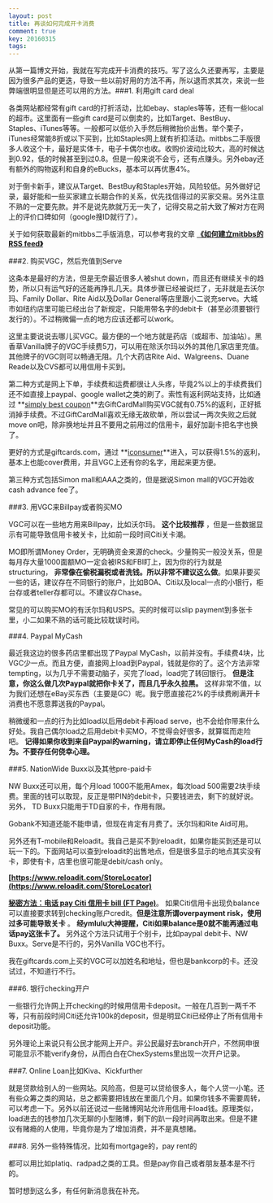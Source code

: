 ```yaml
---
layout: post
title: 再谈如何完成开卡消费
comment: true
key: 20160315
tags:
---
```


从第一篇博文开始，我就在写完成开卡消费的技巧。写了这么久还要再写，主要是因为很多产品的更迭，导致一些以前好用的方法不再，所以退而求其次，来说一些弊端很明显但是还可以用的方法。###1. 利用gift card deal

各类网站都经常有gift card的打折活动，比如ebay、staples等等，还有一些local的超市。这里面有一些gift card是可以倒卖的，比如Target、BestBuy、Staples、iTunes等等。一般都可以低价入手然后稍微抬价出售。举个栗子，iTunes经常能8折或以下买到，比如Staples网上就有折扣活动。mitbbs二手版很多人收这个卡，最好是实体卡，电子卡偶尔也收。收购价波动比较大，高的时候达到0.92，低的时候甚至到过0.8。但是一般来说不会亏，还有点赚头。另外ebay还有额外的购物返利和自身的eBucks，基本可以再优惠4%。

对于倒卡新手，建议从Target、BestBuy和Staples开始，风险较低。另外做好记录，最好能和一些买家建立长期合作的关系，优先找信得过的买家交易。另外注意不熟的一定要先款。并不是说先款就万无一失了，记得交易之前大致了解对方在网上的评价口碑如何（google搜ID就行了）。

关于如何获取最新的mitbbs二手版消息，可以参考我的文章
**[《如何建立mitbbs的RSS feed》](https://willguxy.wordpress.com/2016/01/10/%E5%A6%82%E4%BD%95%E5%BB%BA%E7%AB%8Bmitbbs%E7%9A%84rss-feed/)**

###2. 购买VGC，然后充值到Serve

这条本是最好的方法，但是无奈最近很多人被shut down，而且还有继续关卡的趋势，所以只有运气好的还能再挣扎几天。具体步骤已经被说烂了，无非就是去沃尔玛、Family Dollar、Rite Aid以及Dollar General等店里跟小二说充serve。大城市如纽约店里可能已经出台了新规定，只能用带名字的debit卡（甚至必须要银行发行的）。不过稍微偏一点的地方应该还都可以work。

这里主要说说去哪儿买VGC。最方便的一个地方就是药店（或超市、加油站）。黑香草Vanilla牌子的VGC手续费5刀，可以用在除沃尔玛以外的其他几家店里充值。其他牌子的VGC则可以畅通无阻。几个大药店Rite Aid、Walgreens、Duane Reade以及CVS都可以用信用卡买到。

第二种方式是网上下单，手续费和运费都很让人头疼，毕竟2%以上的手续费我们还不如直接上paypal、google wallet之类的刷了。索性有返利网站支持，比如通过
**[simply best coupon](https://www.simplybestcoupons.com/?refid=49191)**去GiftCardMall购买VGC就有0.75%的返利，正好抵消掉手续费。不过GiftCardMall喜欢无缘无故砍单，所以尝试一两次失败之后就move on吧，除非换地址并且不要用之前用过的信用卡，最好加副卡把名字也换了。

更好的方式是giftcards.com，通过
**[iconsumer](http://www.iconsumer.com/IOBHTkl)**进入，可以获得1.5%的返利，基本上也能cover费用，并且VGC上还有你的名字，用起来更方便。

第三种方式包括Simon mall和AAA之类的，但是据说Simon mall的VGC开始收cash advance fee了。

###3. 用VGC来Billpay或者购买MO

VGC可以在一些地方用来Billpay，比如沃尔玛。
**这个比较推荐**
，但是一些数据显示有可能导致信用卡被关卡，比如前一段时间Citi关卡潮。

MO即所谓Money Order，无明确资金来源的check。少量购买一般没关系，但是每月存大量1000面额MO一定会被IRS和FBI盯上，因为你的行为就是structuring，
**非常像在偷税漏税或者洗钱。所以非常不建议这么做**。如果非要买一些的话，建议存在不同银行的账户，比如BOA、Citi以及local一点的小银行，柜台存或者teller存都可以。不建议存Chase。

常见的可以购买MO的有沃尔玛和USPS。买的时候可以slip payment到多张卡里，小二如果不熟的话可能比较耽误时间。

###4. Paypal MyCash

最近我这边的很多药店里都出现了Paypal MyCash，以前并没有。手续费4块，比VGC少一点。而且方便，直接网上load到Paypal，钱就是你的了。这个方法非常tempting，以为几乎不需要动脑子，买完了load，load完了转回银行。
**但是注意，你这么做几次Paypal就把你卡关了，而且几乎永久拉黑。**
这样非常不值，以为我们还想在eBay买东西（主要是GC）呢。我宁愿直接花2%的手续费刷满开卡消费也不愿意葬送我的Paypal。

稍微缓和一点的行为比如load以后用debit卡再load serve，也不会给你带来什么好处。我自己偶尔load之后用debit卡买MO，不觉得会好很多，就算铤而走险吧。
**记得如果你收到来自Paypal的warning，请立即停止任何MyCash的load行为。不要存任何侥幸心理。**


###5. NationWide Buxx以及其他pre-paid卡

NW Buxx还可以用，每个月load 1000不能用Amex，每次load 500需要2块手续费。里面的钱可以取现，反正是带PIN的debit卡，只要钱进去，剩下的就好说。另外，
TD Buxx只能用于TD自家的卡，作用有限。

Gobank不知道还能不能申请，但现在肯定有月费了。沃尔玛和Rite Aid可用。

另外还有T-mobile和Reloadit。我自己是买不到reloadit，如果你能买到还是可以玩一下的。下面网站可以查到reloadit的出售地点，但是很多显示的地点其实没有卡，即使有卡，店里也很可能是debit/cash only。


**[https://www.reloadit.com/StoreLocator](https://www.reloadit.com/StoreLocator)**


**[秘密方法：电话 pay Citi 信用卡 bill (FT Page)](http://www.flyertalk.com/forum/manufactured-spending/1550209-paying-citi-cards-debit-cards-including-prepaid-debit-cards.html)**。
如果Citi信用卡出现负balance可以直接要求转到checking账户credit。**但是注意所谓overpayment risk，使用过多可能导致关卡**
。
**经ymlulu大神提醒，Citi如果balance是0就不能再通过电话pay这张卡了。**
另外这个方法只试用于个别卡，比如paypal debit卡、NW Buxx。Serve是不行的，另外Vanilla VGC也不行。


我在giftcards.com上买的VGC可以加姓名和地址，但也是bankcorp的卡。还没试过，不知道行不行。

###6. 银行checking开户

一些银行允许网上开checking的时候用信用卡deposit。一般在几百到一两千不等，只有前段时间Citi还允许100k的deposit，但是明显Citi已经停止了所有信用卡deposit功能。

另外理论上来说只有公民才能网上开户。非公民最好去branch开户，不然网申很可能显示不能verify身份，从而白白在ChexSystems里出现一次开户记录。

###7. Online Loan比如Kiva、Kickfurther

就是贷款给别人的一些网站。风险高，但是可以贷给很多人，每个人贷一小笔。还有些众筹之类的网站，总之都需要把钱放在里面几个月。如果你钱多不需要周转，可以考虑一下。另外以前还说过一些赌博网站允许用信用卡load钱。原理类似，load进去的钱参加几次无聊的小型赌博，剩下的趴一段时间再取出来。但是不建议有赌瘾的人使用，毕竟你是为了增加消费，并不是真想赌。

###8. 另外一些特殊情况，比如有mortgage的，pay rent的

都可以用比如platiq、radpad之类的工具。但是pay你自己或者朋友基本是不行的。

暂时想到这么多，有任何新消息我在补充。

 